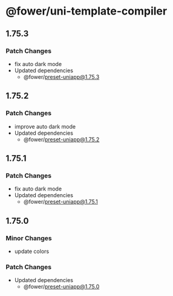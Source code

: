 # @fower/uni-template-compiler

## 1.75.3

### Patch Changes

- fix auto dark mode
- Updated dependencies
  - @fower/preset-uniapp@1.75.3

## 1.75.2

### Patch Changes

- improve auto dark mode
- Updated dependencies
  - @fower/preset-uniapp@1.75.2

## 1.75.1

### Patch Changes

- fix auto dark mode
- Updated dependencies
  - @fower/preset-uniapp@1.75.1

## 1.75.0

### Minor Changes

- update colors

### Patch Changes

- Updated dependencies
  - @fower/preset-uniapp@1.75.0
